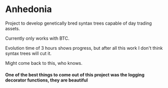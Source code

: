# Anhedonia

Project to develop genetically bred syntax trees capable of day trading assets. 

Currently only works with BTC. 

Evolution time of 3 hours shows progress, but after all this work I don't think syntax trees will cut it. 

Might come back to this, who knows. 

#### One of the best things to come out of this project was the logging decorator functions, they are beautiful
